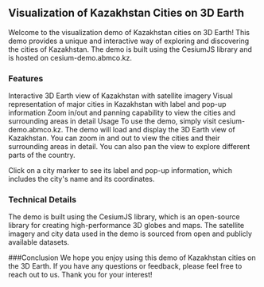 
## Visualization of Kazakhstan Cities on 3D Earth
Welcome to the visualization demo of Kazakhstan cities on 3D Earth! This demo provides a unique and interactive way of exploring and discovering the cities of Kazakhstan. The demo is built using the CesiumJS library and is hosted on cesium-demo.abmco.kz.

### Features
Interactive 3D Earth view of Kazakhstan with satellite imagery
Visual representation of major cities in Kazakhstan with label and pop-up information
Zoom in/out and panning capability to view the cities and surrounding areas in detail
Usage
To use the demo, simply visit cesium-demo.abmco.kz. The demo will load and display the 3D Earth view of Kazakhstan. You can zoom in and out to view the cities and their surrounding areas in detail. You can also pan the view to explore different parts of the country.

Click on a city marker to see its label and pop-up information, which includes the city's name and its coordinates.

### Technical Details
The demo is built using the CesiumJS library, which is an open-source library for creating high-performance 3D globes and maps. The satellite imagery and city data used in the demo is sourced from open and publicly available datasets.

###Conclusion
We hope you enjoy using this demo of Kazakhstan cities on the 3D Earth. If you have any questions or feedback, please feel free to reach out to us. Thank you for your interest!
